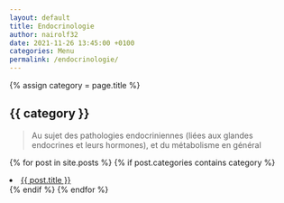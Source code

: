 ```yaml
---
layout: default
title: Endocrinologie
author: nairolf32
date: 2021-11-26 13:45:00 +0100
categories: Menu
permalink: /endocrinologie/
---
```


{% assign category = page.title %}

<h2>{{ category }}</h2>

> Au sujet des pathologies endocriniennes (liées aux glandes endocrines et leurs hormones), et du métabolisme en général

{% for post in site.posts %}
{% if post.categories contains category %}
<li> <a href="{{ site.baseurl }}{{ post.url }}">{{ post.title }}</a> </li>
{% endif %}
{% endfor %}
